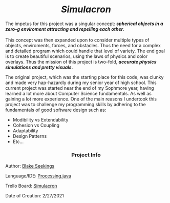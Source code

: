 <h1 align = "center"> <i> Simulacron </i>  </h1>

The impetus for this project was a singular concept: *__spherical objects in a zero-g enviroment attracting and repelling each other.__* <br><br>
This concept was then expanded upon to consider multiple types of objects, enviroments, forces, and obstacles. Thus the need for a complex
and detailed program which could handle that level of variety. The end goal is to create beautiful scenarios, using the laws of physics and 
color overlays. Thus the mission of this project is two-fold, __*accurate physics simulations and pretty visuals*__.

The original project, which was the starting place for this code, was clunky and made very hap-hazardly during my senior year of high school.
This current project was started near the end of my Sophmore year, having learned a lot more about Computer Science fundamentals. As well as
gaining a lot more experience. One of the main reasons I undertook this project was to challenge my programming skills by adhering to 
the fundamentals of good software design such as:

- Modibility vs Extendability
- Cohesion vs Coupling
- Adaptability
- Design Patterns
- Etc...



<h3 align = "center"> Project Info   </h3>

Author: [Blake Seekings](https://github.com/j-blake-s)

Language/IDE: [Processing.java](https://processing.org/)

Trello Board: [Simulacron](https://trello.com/b/hsMWBZ3s)

Date of Creation: 2/27/2021
